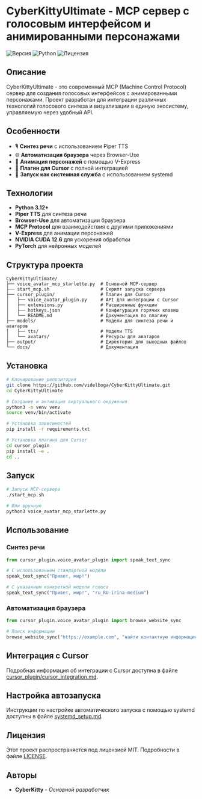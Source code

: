# CyberKittyUltimate - MCP сервер с голосовым интерфейсом и анимированными персонажами

![Версия](https://img.shields.io/badge/версия-1.0.0-blue)
![Python](https://img.shields.io/badge/Python-3.12%2B-brightgreen)
![Лицензия](https://img.shields.io/badge/лицензия-MIT-green)

## Описание

CyberKittyUltimate - это современный MCP (Machine Control Protocol) сервер для создания голосовых интерфейсов с анимированными персонажами. Проект разработан для интеграции различных технологий голосового синтеза и визуализации в единую экосистему, управляемую через удобный API.

## Особенности

- 🎙 **Синтез речи** с использованием Piper TTS
- 🌐 **Автоматизация браузера** через Browser-Use
- 👤 **Анимация персонажей** с помощью V-Express
- 🔌 **Плагин для Cursor** с полной интеграцией
- 🚀 **Запуск как системная служба** с использованием systemd

## Технологии

- **Python 3.12+**
- **Piper TTS** для синтеза речи
- **Browser-Use** для автоматизации браузера
- **MCP Protocol** для взаимодействия с другими приложениями
- **V-Express** для анимации персонажей
- **NVIDIA CUDA 12.6** для ускорения обработки
- **PyTorch** для нейронных моделей

## Структура проекта

```
CyberKittyUltimate/
├── voice_avatar_mcp_starlette.py  # Основной MCP-сервер
├── start_mcp.sh                   # Скрипт запуска сервера
├── cursor_plugin/                 # Плагин для Cursor
│   ├── voice_avatar_plugin.py     # API для интеграции с Cursor
│   ├── extensions.py              # Расширенные функции
│   ├── hotkeys.json               # Конфигурация горячих клавиш
│   └── README.md                  # Документация по плагину
├── models/                        # Модели для синтеза речи и аватаров
│   ├── tts/                       # Модели TTS
│   └── avatars/                   # Ресурсы для аватаров
├── output/                        # Директория для выходных файлов
└── docs/                          # Документация
```

## Установка

```bash
# Клонирование репозитория
git clone https://github.com/videlboga/CyberKittyUltimate.git
cd CyberKittyUltimate

# Создание и активация виртуального окружения
python3 -m venv venv
source venv/bin/activate

# Установка зависимостей
pip install -r requirements.txt

# Установка плагина для Cursor
cd cursor_plugin
pip install -e .
cd ..
```

## Запуск

```bash
# Запуск MCP-сервера
./start_mcp.sh

# Или вручную
python3 voice_avatar_mcp_starlette.py
```

## Использование

### Синтез речи

```python
from cursor_plugin.voice_avatar_plugin import speak_text_sync

# С использованием стандартной модели
speak_text_sync("Привет, мир!")

# С указанием конкретной модели голоса
speak_text_sync("Привет, мир!", "ru_RU-irina-medium")
```

### Автоматизация браузера

```python
from cursor_plugin.voice_avatar_plugin import browse_website_sync

# Поиск информации
browse_website_sync("https://example.com", "найти контактную информацию")
```

## Интеграция с Cursor

Подробная информация об интеграции с Cursor доступна в файле [cursor_plugin/cursor_integration.md](cursor_plugin/cursor_integration.md).

## Настройка автозапуска

Инструкции по настройке автоматического запуска с помощью systemd доступны в файле [systemd_setup.md](systemd_setup.md).

## Лицензия

Этот проект распространяется под лицензией MIT. Подробности в файле [LICENSE](LICENSE).

## Авторы

- **CyberKitty** - *Основной разработчик*
